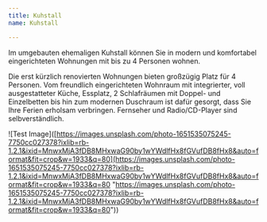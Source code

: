 ```yaml
---
title: Kuhstall
name: Kuhstall

---
```

Im umgebauten ehemaligen Kuhstall können Sie in modern und komfortabel eingerichteten Wohnungen mit bis zu 4 Personen wohnen.
<!--more-->
Die erst kürzlich renovierten Wohnungen bieten großzügig Platz für 4 Personen. Vom freundlich eingerichteten Wohnraum mit integrierter, voll ausgestatteter Küche, Essplatz, 2 Schlafräumen mit Doppel- und Einzelbetten bis hin zum modernen Duschraum ist dafür gesorgt, dass Sie Ihre Ferien erholsam verbringen. Fernseher und Radio/CD-Player sind selbverständlich.

!\[Test Image\]([https://images.unsplash.com/photo-1651535075245-7750cc027378?ixlib=rb-1.2.1&ixid=MnwxMjA3fDB8MHxwaG90by1wYWdlfHx8fGVufDB8fHx8&auto=format&fit=crop&w=1933&q=80](https://images.unsplash.com/photo-1651535075245-7750cc027378?ixlib=rb-1.2.1&ixid=MnwxMjA3fDB8MHxwaG90by1wYWdlfHx8fGVufDB8fHx8&auto=format&fit=crop&w=1933&q=80 "https://images.unsplash.com/photo-1651535075245-7750cc027378?ixlib=rb-1.2.1&ixid=MnwxMjA3fDB8MHxwaG90by1wYWdlfHx8fGVufDB8fHx8&auto=format&fit=crop&w=1933&q=80"))